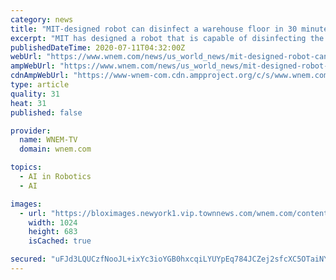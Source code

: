 ```yaml
---
category: news
title: "MIT-designed robot can disinfect a warehouse floor in 30 minutes -- and could one day be employed in grocery stores and schools"
excerpt: "MIT has designed a robot that is capable of disinfecting the floor of a 4,000-square foot warehouse in only half an hour, and it could one day be used to"
publishedDateTime: 2020-07-11T04:32:00Z
webUrl: "https://www.wnem.com/news/us_world_news/mit-designed-robot-can-disinfect-a-warehouse-floor-in-30-minutes----and/article_c477c7db-7d37-53dc-a0da-ff28d0009d4a.html"
ampWebUrl: "https://www.wnem.com/news/us_world_news/mit-designed-robot-can-disinfect-a-warehouse-floor-in-30-minutes----and/article_c477c7db-7d37-53dc-a0da-ff28d0009d4a.amp.html"
cdnAmpWebUrl: "https://www-wnem-com.cdn.ampproject.org/c/s/www.wnem.com/news/us_world_news/mit-designed-robot-can-disinfect-a-warehouse-floor-in-30-minutes----and/article_c477c7db-7d37-53dc-a0da-ff28d0009d4a.amp.html"
type: article
quality: 31
heat: 31
published: false

provider:
  name: WNEM-TV
  domain: wnem.com

topics:
  - AI in Robotics
  - AI

images:
  - url: "https://bloximages.newyork1.vip.townnews.com/wnem.com/content/tncms/assets/v3/editorial/f/39/f3919040-2e38-5f3d-84e0-cac0aaa4b51a/5f014967b1219.image.jpg?resize=1024%2C683"
    width: 1024
    height: 683
    isCached: true

secured: "uFJd3LQUCzfNooJL+ixYc3ioYGB0hxcqiLYUYpEq784JCZej2sfcXC5OTaiNYrKkO8asZ4fm7InFWrnCNG4Mgly7Vo/lEA6zBeLywiv6IRo/0Cuw8AiiOgNKiREAWlQ/DvFe0efOsneSt7p5Oheg0ur7azbim1RqKj7NrLcZtLeNN6m90Bwas9FlZGbc1YHaO800eGkjCD8kJEA1+Y+ltIJ80OBI+tHF10hELMWsjTXebUqsSboDIpJHubTRZ2udIUpCyGY9KQzQJFgvUndBGOD5xF/7sIWlVKMIXEM+QbH3btQeVTN3ktJP7X7GU6QG99KuUydTlkvZPGxwfElX/Q==;8ObgTPOxUS/GVkjPqNUPkw=="
---
```


